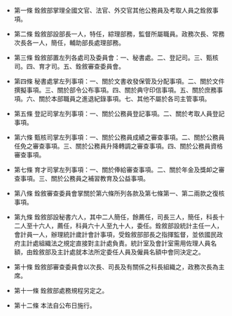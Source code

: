 * 第一條 銓敘部掌理全國文官、法官、外交官其他公務員及考取人員之銓敘事項。

* 第二條 銓敘部設部長一人，特任，綜理部務，監督所屬職員。政務次長、常務次長各一人，簡任，輔助部長處理部務。

* 第三條 銓敘部置左列各處司及委員會：一、秘書處。二、登記司。三、甄核司。四、育才司。五、銓敘審查委員會。

* 第四條 秘書處掌左列事項：一、關於文書收發保管及分配事項。二、關於文件撰擬事項。三、關於部令公布事項。四、關於典守印信事項。五、關於庶務事項。六、關於本部職員之進退紀錄事項。七、其他不屬於各司主管事項。

* 第五條 登記司掌左列事項：一、關於公務員登記事項。二、關於考取人員登記事項。

* 第六條 甄核司掌左列事項：一、關於公務員成績之審查事項。二、關於公務員任免之審查事項。三、關於公務員升降轉調之審查事項。四、關於公務員資格審查事項。

* 第七條 育才司掌左列事項：一、關於俸給審查事項。二、關於年金及獎卹之審查事項。三、關於公務員之補習教育及公益事項。

* 第八條 銓敘審查委員會掌關於第六條所列各款及第七條第一、第二兩款之復核事項。

* 第九條 銓敘部設秘書六人，其中二人簡任，餘薦任，司長三人，簡任，科長十二人至十六人，薦任，科員六十人至九十人，委任。銓敘部設統計主任一人，會計員一人，辦理統計歲計會計事項，受銓敘部部長之指揮監督，並依國民政府主計處組織法之規定直接對主計處負責。統計室及會計室需用佐理人員名額，由銓敘部及主計處就本法所定委任人員及僱員名額中會同決定之。

* 第十條 銓敘部審查委員會以次長、司長及有關係之科長組織之，政務次長為主席。

* 第十一條 銓敘部處務規程另定之。

* 第十二條 本法自公布日施行。

